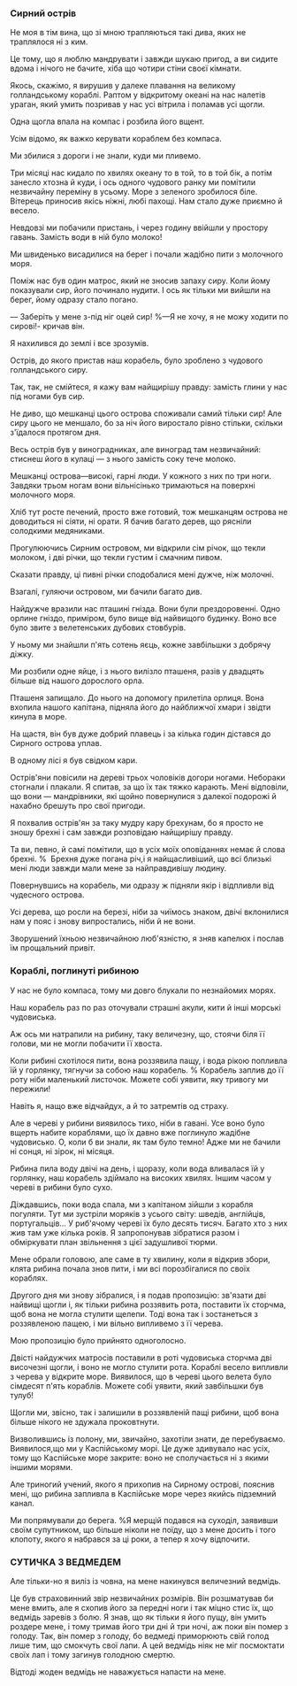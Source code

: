 ### Сирний острів

Не моя в тім вина, що зі мною трапляються такі дива, яких не траплялося ні з ким.

Це тому, що я люблю мандрувати і завжди шукаю пригод, а ви сидите вдома і нічого не бачите, хіба що чотири стіни своєї кімнати.

Якось, скажімо, я вирушив у далеке плавання на великому голландському кораблі.
Раптом у відкритому океані на нас налетів ураган, який умить позривав у нас усі вітрила і поламав усі щогли.

Одна щогла впала на компас і розбила його вщент.

Усім відомо, як важко керувати кораблем без компаса.

Ми збилися з дороги і не знали, куди ми пливемо.

Три місяці нас кидало по хвилях океану то в той, то в той бік, а потім занесло хтозна й куди, і ось одного чудового ранку ми помітили незвичайну переміну в усьому.
Море з зеленого зробилося біле.
Вітерець приносив якісь ніжні, любі пахощі.
Нам стало дуже приємно й весело.

Невдовзі ми побачили пристань, і через годину ввійшли у простору гавань.
Замість води в ній було молоко!

Ми швиденько висадилися на берег і почали жадібно пити з молочного моря.

Поміж нас був один матрос, який не зносив запаху сиру.
Коли йому показували сир, його починало нудити.
І ось як тільки ми вийшли на берег, йому одразу стало погано.


— Заберіть у мене з-під ніг оцей сир!
%—Я не хочу, я не можу ходити по сирові!- кричав він.

Я нахилився до землі і все зрозумів.

Острів, до якого пристав наш корабель, було зроблено з чудового голландського сиру.

Так, так, не смійтеся, я кажу вам найщирішу правду: замість глини у нас під ногами був сир.

Не диво, що мешканці цього острова споживали самий тільки сир!
Але сиру цього не меншало, бо за ніч його виростало рівно стільки, скільки з'їдалося протягом дня.

Весь острів був у виноградниках, але виноград там незвичайний: стиснеш його в кулаці — з нього замість соку тече молоко.

Мешканці острова—високі, гарні люди.
У кожного з них по три ноги.
Завдяки трьом ногам вони вільнісінько тримаються на поверхні молочного моря.

Хліб тут росте печений, просто вже готовий, тож мешканцям острова не доводиться ні сіяти, ні орати.
Я бачив багато дерев, що рясніли солодкими медяниками.

Прогулюючись Сирним островом, ми відкрили сім річок, що текли молоком, і дві річки, що текли густим і смачним пивом.

Сказати правду, ці пивні річки сподобалися мені дужче, ніж молочні.

Взагалі, гуляючи островом, ми бачили багато див.

Найдужче вразили нас пташині гнізда.
Вони були прездоровенні.
Одно орлине гніздо, приміром, було вище від найвищого будинку.
Воно все було звите з велетенських дубових стовбурів.

У ньому ми знайшли п'ять сотень яєць, кожне завбільшки з добрячу діжку.

Ми розбили одне яйце, і з нього вилізло пташеня, разів у двадцять більше від нашого дорослого орла.

Пташеня запищало.
До нього на допомогу прилетіла орлиця.
Вона вхопила нашого капітана, підняла його до найближчої хмари і звідти кинула в море.

На щастя, він був дуже добрий плавець і за кілька годин дістався до Сирного острова уплав.

В одному лісі я був свідком кари.

Острів'яни повісили на дереві трьох чоловіків догори ногами.
Небораки стогнали і плакали.
Я спитав, за що їх так тяжко карають.
Мені відповіли, що вони — мандрівники, які щойно повернулися з далекої подорожі й нахабно брешуть про свої пригоди.

Я похвалив острів'ян за таку мудру кару брехунам, бо я просто не зношу брехні і сам завжди розповідаю найщирішу правду.

Та ви, певно, й самі помітили, що в усіх моїх оповіданнях немає й слова брехні.
%  Брехня дуже погана річ,і я найщасливіший, що всі близькі мені люди завжди мали мене за найправдивішу людину.

Повернувшись на корабель, ми одразу ж підняли якір і відпливли від чудесного острова.

Усі дерева, що росли на березі, ніби за чиїмось знаком, двічі вклонилися нам у пояс і знову випростались, ніби й не вони.

Зворушений їхньою незвичайною люб'язністю, я зняв капелюх і послав їм прощальний привіт.



### Кораблі, поглинуті рибиною

У нас не було компаса, тому ми довго блукали по незнайомих морях.

Наш корабель раз по раз оточували страшні акули, кити й інші морські чудовиська.

Аж ось ми натрапили на рибину, таку величезну, що, стоячи біля її голови, ми не могли побачити її хвоста.

Коли рибині схотілося пити, вона роззявила пащу, і вода рікою попливла їй у горлянку, тягнучи за собою наш корабель.
% Корабель заплив до її роту ніби маленький листочок.
Можете собі уявити, яку тривогу ми пережили!

Навіть я, нащо вже відчайдух, а й то затремтів од страху.

Але в череві у рибини виявилось тихо, ніби в гавані.
Усе воно було вщерть набите кораблями, що їх давно вже поглинуло жадібне чудовисько.
О, коли б ви знали, як там було темно!
Адже ми не бачили ні сонця, ні зірок, ні місяця.

Рибина пила воду двічі на день, і щоразу, коли вода вливалася їй у горлянку, наш корабель здіймало на високих хвилях.
Іншим часом у череві в рибини було сухо.

Діждавшись, поки вода спала, ми з капітаном зійшли з корабля погуляти.
Тут ми зустріли моряків з усього світу: шведів, англійців, португальців...
У риб'ячому череві їх було десять тисяч.
Багато хто з них жив там уже кілька років.
Я запропонував зібратися разом і обміркувати план звільнення з цієї задушливої тюрми.

Мене обрали головою, але саме в ту хвилину, коли я відкрив збори, клята рибина почала знов пити, і ми всі порозбігалися по своїх кораблях.

Другого дня ми знову зібралися, і я подав пропозицію: зв'язати дві найвищі щогли і, як тільки рибина роззявить рота, поставити їх сторчма, щоб вона не могла стулити щелепи.
Тоді вона так і зостанеться з роззявленою пащею, і ми вільно випливемо з її черева.

Мою пропозицію було прийнято одноголосно.

Двісті найдужчих матросів поставили в роті чудовиська сторчма дві височезні щогли, і воно не могло стулити рота.
Кораблі весело випливли з черева у відкрите море.
Виявилося, що в череві цього велета було сімдесят п'ять кораблів.
Можете собі уявити, який завбільшки був тулуб!

Щогли ми, звісно, так і залишили в роззявленій пащі рибини, щоб вона більше нікого не здужала проковтнути.

Визволившись із полону, ми, звичайно, захотіли знати, де перебуваємо.
Виявилося,що ми у Каспійському морі.
Це дуже здивувало нас усіх, тому що Каспійське море закрите: воно не сполучається ні з якими іншими морями.

Але триногий учений, якого я прихопив на Сирному острові, пояснив мені, що рибина запливла в Каспійське море через якийсь підземний канал.

Ми попрямували до берега.
%Я мерщій подався на суходіл, заявивши своїм супутником, що більше ніколи не поїду, що з мене досить і того клопоту, якого я набрався за ці роки, а тепер я хочу відпочити.

### СУТИЧКА З ВЕДМЕДЕМ

Але тільки-но я виліз із човна, на мене накинувся величезний ведмідь.

Це був страховинний звір незвичайних розмірів.
Він розшматував би мене вмить, але я схопив його за передні ноги і так міцно стис їх, що ведмідь заревів з болю.
Я знав, що як тільки я його пущу, він умить роздере мене, і тому тримав його три дні й три ночі, аж поки він помер з голоду.
Так, він помер з голоду, бо ведмеді приморюють свій голод лише тим, що смокчуть свої лапи.
А цей ведмідь ніяк не міг посмоктати своїх лап і тому загинув голодною смертю.

Відтоді жоден ведмідь не наважується напасти на мене.

